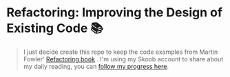 # Refactoring: Improving the Design of Existing Code 📚

> I just decide create this repo to keep the code examples from Martin Fowler' [Refactoring book](https://www.amazon.com.br/Refactoring-Improving-Design-Existing-Code/dp/0134757599) . I'm using my Skoob account to share about my daily reading, you can [follow my progress here](https://www.skoob.com.br/estante/livros/todos/6957331).
